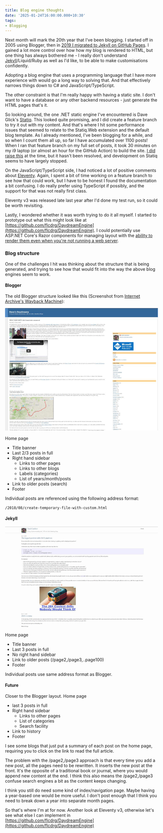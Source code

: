 ```yaml
---
title: Blog engine thoughts
date: '2025-01-24T16:00:00.000+10:30'
tags:
- Blogging
---
```


Next month will mark the 20th year that I've been blogging. I started off in 2005 using Blogger, then in [2019 I migrated to Jekyll on GitHub Pages](/2019/2019-06-11-migrating-from-blogger).
I gained a lot more control over how how my blog is rendered to HTML, but one thing has always bothered me - I really don't understand [Jekyll](https://jekyllrb.com/)/Liquid/Ruby as well as I'd like, to be able to make customisations confidently.

Adopting a blog engine that uses a programming language that I have more experience with would go a long way to solving that. And that effectively narrows things down to C# and JavaScript/TypeScript.

The other constraint is that I'm really happy with having a static site. I don't want to have a database or any other backend resources - just generate the HTML pages that's it.

So looking around, the one .NET static engine I've encountered is Dave Glick's [Statiq](https://www.statiq.dev/). This looked quite promising, and I did create a feature branch to try it out with my content.
And that's where I hit some performance issues that seemed to relate to the Statiq.Web extension and the default blog template. As I already mentioned, I've been blogging for a while, and so when I count them all up, so far I have accumulated over 1100 posts!
When I ran that feature branch on my full set of posts, it took 30 minutes on my i9 laptop (or almost an hour for the GitHub Action) to build the site.
[I did raise this](https://github.com/orgs/statiqdev/discussions/137) at the time, but it hasn't been resolved, and development on Statiq seems to have largely stopped.

On the JavaScript/TypeScript side, I had noticed a lot of positive comments about [Eleventy](https://www.11ty.dev/).
Again, I spent a bit of time working on a feature branch to see how that could work, but I have to be honest I found the documentation a bit confusing.
I do really prefer using TypeScript if possibly, and the support for that was not really first class.

Eleventy v3 was released late last year after I'd done my test run, so it could be worth revisiting.

Lastly, I wondered whether it was worth trying to do it all myself. I started to prototype out what this might look like at [https://github.com/flcdrg/DaydreamEngine](https://github.com/flcdrg/DaydreamEngine). I could potentially use ASP.NET Core's Razor components for managing layout with the [ability to render them even when you're not running a web server](https://learn.microsoft.com/aspnet/core/blazor/components/render-components-outside-of-aspnetcore?view=aspnetcore-8.0&WT.mc_id=DOP-MVP-5001655).

### Blog structure

One of the challenges I hit was thinking about the structure that is being generated, and trying to see how that would fit into the way the above blog engines seem to work.

#### Blogger

The old Blogger structure looked like this (Screenshot from [Internet Archive's Wayback Machine](https://web.archive.org/web/20170219235104/https://david.gardiner.net.au/)):

![Screenshot of blog from 2017](../../assets/2025/01/blog-screenshot-2017.jpg)

Home page

- Title banner
- Last 2/3 posts in full
- Right hand sidebar
  - Links to other pages
  - Links to other blogs
  - Labels (categories)
  - List of years/month/posts
- Link to older posts (search)
- Footer

Individual posts are referenced using the following address format:

```text
/2018/08/create-temporary-file-with-custom.html
```

#### Jekyll

![Screenshot of current Jekyll-based blog](../../assets/2025/01/blog-screenshot-2025.jpg)

Home page

- Title banner
- Last 3 posts in full
- No right hand sidebar
- Link to older posts (/page2,/page3,..page100)
- Footer

Individual posts use same address format as Blogger.

#### Future

Closer to the Blogger layout.
Home page

- last 3 posts in full
- Right hand sidebar
  - Links to other pages
  - List of categories
  - Search facility
- Link to history
- Footer

I see some blogs that just put a summary of each post on the home page, requiring you to click on the link to read the full article.

The problem with the /page2,/page3 approach is that every time you add a new post, all the pages need to be rewritten. It inserts the new post at the front. It's the opposite of a traditional book or journal, where you would append new content at the end.
I think this also means the /page2,/page3 confuse search engines a bit as the content keeps changing.

I think you still do need some kind of index/navigation page. Maybe having a year-based one would be more useful. I don't post enough that I think you need to break down a year into separate month pages.

So that's where I'm at for now. Another look at Eleventy v3, otherwise let's see what else I can implement in [https://github.com/flcdrg/DaydreamEngine](https://github.com/flcdrg/DaydreamEngine)

